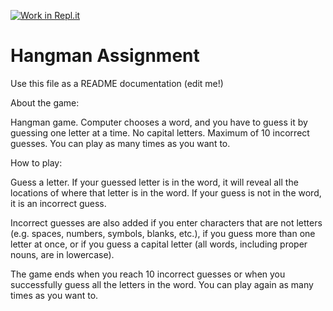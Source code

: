[![Work in Repl.it](https://classroom.github.com/assets/work-in-replit-14baed9a392b3a25080506f3b7b6d57f295ec2978f6f33ec97e36a161684cbe9.svg)](https://classroom.github.com/online_ide?assignment_repo_id=350251&assignment_repo_type=GroupAssignmentRepo)
# Hangman Assignment

Use this file as a README documentation (edit me!)

About the game:

Hangman game. Computer chooses a word, and you have to guess it by guessing one letter at a time. No capital letters. Maximum of 10 incorrect guesses. You can play as many times as you want to. 

How to play:

Guess a letter. If your guessed letter is in the word, it will reveal all the locations of where that letter is in the word. If your guess is not in the word, it is an incorrect guess.

 Incorrect guesses are also added if you enter characters that are not letters (e.g. spaces, numbers, symbols, blanks, etc.), if you guess more than one letter at once, or if you guess a capital letter (all words, including proper nouns, are in lowercase). 
 
 The game ends when you reach 10 incorrect guesses or when you successfully guess all the letters in the word. You can play again as many times as you want to. 